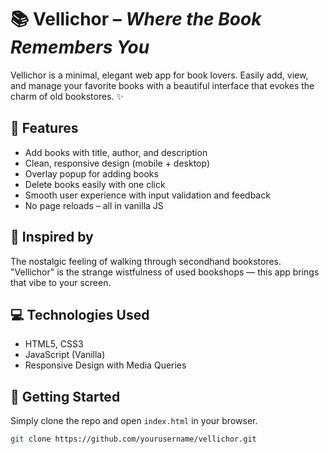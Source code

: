 # 📚 Vellichor – *Where the Book Remembers You*

Vellichor is a minimal, elegant web app for book lovers. Easily add, view, and manage your favorite books with a beautiful interface that evokes the charm of old bookstores. ✨

## 🔖 Features

- Add books with title, author, and description
- Clean, responsive design (mobile + desktop)
- Overlay popup for adding books
- Delete books easily with one click
- Smooth user experience with input validation and feedback
- No page reloads – all in vanilla JS

## 🎨 Inspired by

The nostalgic feeling of walking through secondhand bookstores. "Vellichor" is the strange wistfulness of used bookshops — this app brings that vibe to your screen.

## 💻 Technologies Used

- HTML5, CSS3
- JavaScript (Vanilla)
- Responsive Design with Media Queries

## 🚀 Getting Started

Simply clone the repo and open `index.html` in your browser.

```bash
git clone https://github.com/yourusername/vellichor.git

